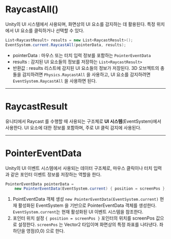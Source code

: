 # RaycastAll()
Unity의 UI 시스템에서 사용되며, 화면상의 UI 요소를 감지하는 데 활용된다.
특정 위치에서 UI 요소를 클릭하거나 선택할 수 있다.
```csharp
List<RaycastResult> results = new List<RaycastResult>();
EventSystem.current.RaycastAll(pointerData, results);
```
- pointerData : 마우스 또는 터치 입력 정보를 포함하는 `PointerEventData`
- results : 감지된 UI 요소들의 정보를 저장하는 `List<RaycastResult>`
- 반환값 : results 리스트에 감지된 UI 요소들의 정보가 저장된다.
3D 오브젝트의 충돌을 감지하려면 `Physics.RaycastAll` 을 사용하고, UI 요소를 감지하려면 `EventSystem.RaycastAll` 을 사용하면 된다.

---
# RaycastResult
유니티에서 Raycast 를 수행할 때 사용되는 구조체로 **UI 시스템**(EventSystem)에서 사용한다.
UI 요소에 대한 정보를 포함하며, 주로 UI 클릭 감지에 사용된다.

---
# PointerEventData
Unity의 UI 이벤트 시스템에서 사용되는 데이터 구조체로, 마우스 클릭이나 터치 입력과 같은 포인터 이벤트 정보를 저장하는 역할을 한다.
```csharp
PointerEventData pointerData = 
	new PointerEventData(EventSystem.current) { position = screenPos };
```
1. PointEventData 객체 생성
	`new PointerEventData(EventSystem.current)` 현재 활성화된 EventSystem 을 기반으로 PointerEventData 객체를 생성한다.
	`EventSystem.current`는 현재 활성화된 UI 이벤트 시스템을 참조한다.
2. 포인터 위치 설정
	`{ position = screenPos }` 포인터의 위치를 screenPos 값으로 설정한다.
	`screenPos` 는 Vector2 타입이며 화면상의 특정 좌표를 나타낸다.
	좌하단을 영점(0,0) 으로 한다.
